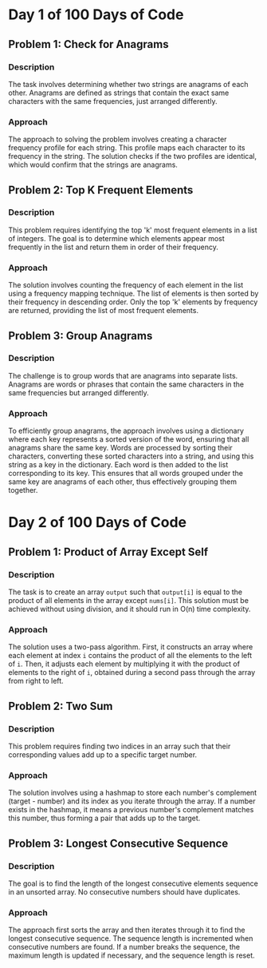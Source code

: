 # Day 1 of 100 Days of Code

## Problem 1: Check for Anagrams

### Description
The task involves determining whether two strings are anagrams of each other. Anagrams are defined as strings that contain the exact same characters with the same frequencies, just arranged differently.

### Approach
The approach to solving the problem involves creating a character frequency profile for each string. This profile maps each character to its frequency in the string. The solution checks if the two profiles are identical, which would confirm that the strings are anagrams.

## Problem 2: Top K Frequent Elements

### Description
This problem requires identifying the top 'k' most frequent elements in a list of integers. The goal is to determine which elements appear most frequently in the list and return them in order of their frequency.

### Approach
The solution involves counting the frequency of each element in the list using a frequency mapping technique. The list of elements is then sorted by their frequency in descending order. Only the top 'k' elements by frequency are returned, providing the list of most frequent elements.

## Problem 3: Group Anagrams

### Description
The challenge is to group words that are anagrams into separate lists. Anagrams are words or phrases that contain the same characters in the same frequencies but arranged differently.

### Approach
To efficiently group anagrams, the approach involves using a dictionary where each key represents a sorted version of the word, ensuring that all anagrams share the same key. Words are processed by sorting their characters, converting these sorted characters into a string, and using this string as a key in the dictionary. Each word is then added to the list corresponding to its key. This ensures that all words grouped under the same key are anagrams of each other, thus effectively grouping them together.

# Day 2 of 100 Days of Code

## Problem 1: Product of Array Except Self

### Description
The task is to create an array `output` such that `output[i]` is equal to the product of all elements in the array except `nums[i]`. This solution must be achieved without using division, and it should run in O(n) time complexity.

### Approach
The solution uses a two-pass algorithm. First, it constructs an array where each element at index `i` contains the product of all the elements to the left of `i`. Then, it adjusts each element by multiplying it with the product of elements to the right of `i`, obtained during a second pass through the array from right to left.

## Problem 2: Two Sum

### Description
This problem requires finding two indices in an array such that their corresponding values add up to a specific target number.

### Approach
The solution involves using a hashmap to store each number's complement (target - number) and its index as you iterate through the array. If a number exists in the hashmap, it means a previous number's complement matches this number, thus forming a pair that adds up to the target.

## Problem 3: Longest Consecutive Sequence

### Description
The goal is to find the length of the longest consecutive elements sequence in an unsorted array. No consecutive numbers should have duplicates.

### Approach
The approach first sorts the array and then iterates through it to find the longest consecutive sequence. The sequence length is incremented when consecutive numbers are found. If a number breaks the sequence, the maximum length is updated if necessary, and the sequence length is reset.

